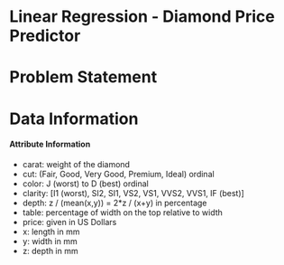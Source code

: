 # Linear Regression - Diamond Price Predictor 

# Problem Statement 


# Data Information


#### Attribute Information 

* carat: weight of the diamond
* cut: (Fair, Good, Very Good, Premium, Ideal) ordinal
* color: J (worst) to D (best) ordinal
* clarity: [I1 (worst), SI2, SI1, VS2, VS1, VVS2, VVS1, IF (best)]
* depth: z / (mean(x,y)) = 2*z / (x+y) in percentage
* table: percentage of width on the top relative to width
* price: given in US Dollars
* x: length in mm
* y: width in mm
* z: depth in mm